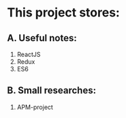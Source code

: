 # This project stores:
## A. Useful notes:
  1. ReactJS
  2. Redux
  3. ES6
## B. Small researches:
  1. APM-project


